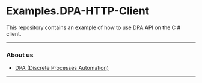 # Examples.DPA-HTTP-Client

This repository contains an example of how to use DPA API on the C # client.

---
### About us

* [DPA (Discrete Processes Automation)](https://rundpa.com)

---
